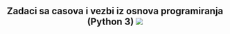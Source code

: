 <h2 align='center'>
Zadaci sa casova i vezbi iz osnova programiranja (Python 3)
<img src='https://en.elab.fon.bg.ac.rs/wp-content/uploads/2019/01/python-logo-master-v3-TM.png'>
</h2>